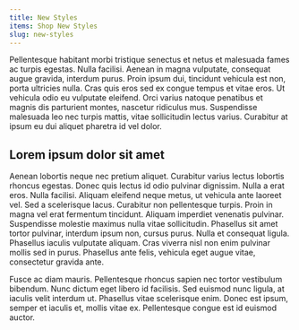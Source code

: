 ```yaml
---
title: New Styles
items: Shop New Styles
slug: new-styles
---
```


Pellentesque habitant morbi tristique senectus et netus et malesuada fames ac turpis egestas. Nulla facilisi. Aenean in magna vulputate, consequat augue gravida, interdum purus. Proin ipsum dui, tincidunt vehicula est non, porta ultricies nulla. Cras quis eros sed ex congue tempus et vitae eros. Ut vehicula odio eu vulputate eleifend. Orci varius natoque penatibus et magnis dis parturient montes, nascetur ridiculus mus. Suspendisse malesuada leo nec turpis mattis, vitae sollicitudin lectus varius. Curabitur at ipsum eu dui aliquet pharetra id vel dolor.

## Lorem ipsum dolor sit amet

Aenean lobortis neque nec pretium aliquet. Curabitur varius lectus lobortis rhoncus egestas. Donec quis lectus id odio pulvinar dignissim. Nulla a erat eros. Nulla facilisi. Aliquam eleifend neque metus, ut vehicula ante laoreet vel. Sed a scelerisque lacus. Curabitur non pellentesque turpis. Proin in magna vel erat fermentum tincidunt. Aliquam imperdiet venenatis pulvinar. Suspendisse molestie maximus nulla vitae sollicitudin. Phasellus sit amet tortor pulvinar, interdum ipsum non, cursus purus. Nulla et consequat ligula. Phasellus iaculis vulputate aliquam. Cras viverra nisl non enim pulvinar mollis sed in purus. Phasellus ante felis, vehicula eget augue vitae, consectetur gravida ante.

Fusce ac diam mauris. Pellentesque rhoncus sapien nec tortor vestibulum bibendum. Nunc dictum eget libero id facilisis. Sed euismod nunc ligula, at iaculis velit interdum ut. Phasellus vitae scelerisque enim. Donec est ipsum, semper et iaculis et, mollis vitae ex. Pellentesque congue est id euismod auctor.
